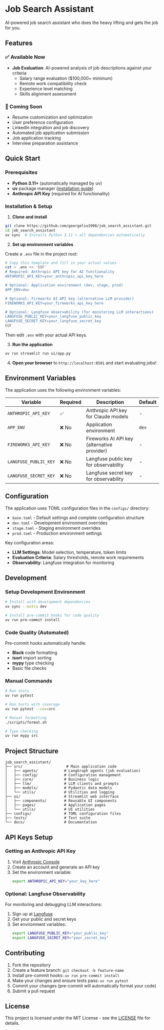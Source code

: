 # Job Search Assistant

AI-powered job search assistant who does the heavy lifting and gets the job for you.

## Features

### ✅ Available Now
- **Job Evaluation**: AI-powered analysis of job descriptions against your criteria
  - Salary range evaluation ($100,000+ minimum)
  - Remote work compatibility check
  - Experience level matching
  - Skills alignment assessment

### 🚧 Coming Soon
- Resume customization and optimization
- User preference configuration
- LinkedIn integration and job discovery
- Automated job application submission
- Job application tracking
- Interview preparation assistance

## Quick Start

### Prerequisites
- **Python 3.11+** (automatically managed by uv)
- **uv** package manager ([installation guide](https://docs.astral.sh/uv/getting-started/installation/))
- **Anthropic API Key** (required for AI functionality)

### Installation & Setup

1. **Clone and install**
```bash
git clone https://github.com/georgeliu1998/job_search_assistant.git
cd job_search_assistant
uv sync  # Installs Python 3.11 + all dependencies automatically
```

2. **Set up environment variables**

Create a `.env` file in the project root:
```bash
# Copy this template and fill in your actual values
cat > .env << 'EOF'
# Required: Anthropic API key for AI functionality
ANTHROPIC_API_KEY=your_anthropic_api_key_here

# Optional: Application environment (dev, stage, prod)
APP_ENV=dev

# Optional: Fireworks AI API key (alternative LLM provider)
FIREWORKS_API_KEY=your_fireworks_api_key_here

# Optional: Langfuse observability (for monitoring LLM interactions)
LANGFUSE_PUBLIC_KEY=your_langfuse_public_key
LANGFUSE_SECRET_KEY=your_langfuse_secret_key
EOF
```

Then edit `.env` with your actual API keys.

3. **Run the application**
```bash
uv run streamlit run ui/app.py
```

4. **Open your browser** to `http://localhost:8501` and start evaluating jobs!

## Environment Variables

The application uses the following environment variables:

| Variable | Required | Description | Default |
|----------|----------|-------------|---------|
| `ANTHROPIC_API_KEY` | ✅  | Anthropic API key for Claude models | - |
| `APP_ENV` | ❌ No | Application environment | `dev` |
| `FIREWORKS_API_KEY` | ❌ No | Fireworks AI API key (alternative provider) | - |
| `LANGFUSE_PUBLIC_KEY` | ❌ No | Langfuse public key for observability | - |
| `LANGFUSE_SECRET_KEY` | ❌ No | Langfuse secret key for observability | - |

## Configuration

The application uses TOML configuration files in the `configs/` directory:
- `base.toml` - Default settings and complete configuration structure
- `dev.toml` - Development environment overrides
- `stage.toml` - Staging environment overrides
- `prod.toml` - Production environment settings

Key configuration areas:
- **LLM Settings**: Model selection, temperature, token limits
- **Evaluation Criteria**: Salary thresholds, remote work requirements
- **Observability**: Langfuse integration for monitoring

## Development

### Setup Development Environment
```bash
# Install with development dependencies
uv sync --extra dev

# Install pre-commit hooks for code quality
uv run pre-commit install
```

### Code Quality (Automated)
Pre-commit hooks automatically handle:
- **Black** code formatting
- **isort** import sorting
- **mypy** type checking
- Basic file checks

### Manual Commands
```bash
# Run tests
uv run pytest

# Run tests with coverage
uv run pytest --cov=src

# Manual formatting
./scripts/format.sh

# Type checking
uv run mypy src
```

## Project Structure

```
job_search_assistant/
├── src/                    # Main application code
│   ├── agents/            # LangGraph agents (job evaluation)
│   ├── config/            # Configuration management
│   ├── core/              # Business logic
│   ├── llm/               # LLM clients and prompts
│   ├── models/            # Pydantic data models
│   └── utils/             # Utilities and logging
├── ui/                    # Streamlit web interface
│   ├── components/        # Reusable UI components
│   ├── pages/             # Application pages
│   └── utils/             # UI utilities
├── configs/               # TOML configuration files
├── tests/                 # Test suite
└── docs/                  # Documentation
```

## API Keys Setup

### Getting an Anthropic API Key
1. Visit [Anthropic Console](https://console.anthropic.com/)
2. Create an account and generate an API key
3. Set the environment variable:
   ```bash
   export ANTHROPIC_API_KEY="your_key_here"
   ```

### Optional: Langfuse Observability
For monitoring and debugging LLM interactions:
1. Sign up at [Langfuse](https://langfuse.com/)
2. Get your public and secret keys
3. Set environment variables:
   ```bash
   export LANGFUSE_PUBLIC_KEY="your_public_key"
   export LANGFUSE_SECRET_KEY="your_secret_key"
   ```

## Contributing

1. Fork the repository
2. Create a feature branch: `git checkout -b feature-name`
3. Install pre-commit hooks: `uv run pre-commit install`
4. Make your changes and ensure tests pass: `uv run pytest`
5. Commit your changes (pre-commit will automatically format your code)
6. Submit a pull request

## License

This project is licensed under the MIT License - see the [LICENSE](LICENSE) file for details.
